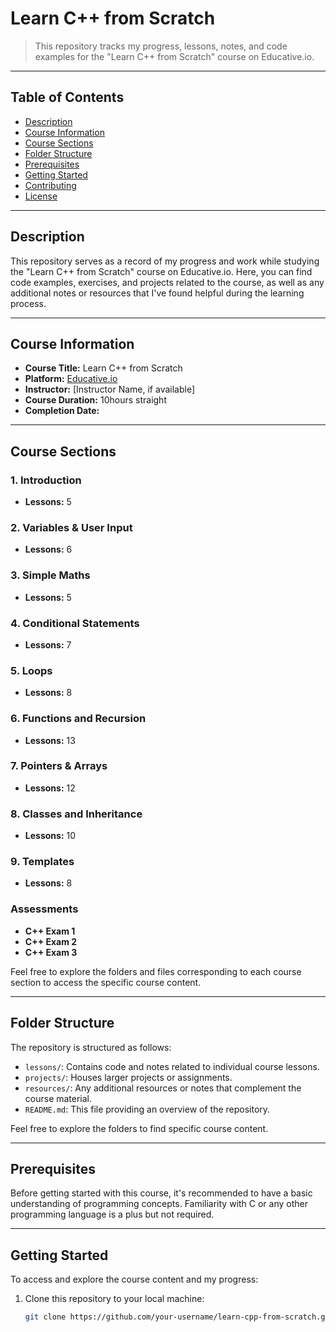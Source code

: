 # Learn C++ from Scratch

> This repository tracks my progress, lessons, notes, and code examples for the "Learn C++ from Scratch" course on Educative.io.

---

## Table of Contents

- [Description](#description)
- [Course Information](#course-information)
- [Course Sections](#course-sections)
- [Folder Structure](#folder-structure)
- [Prerequisites](#prerequisites)
- [Getting Started](#getting-started)
- [Contributing](#contributing)
- [License](#license)

---

## Description

This repository serves as a record of my progress and work while studying the "Learn C++ from Scratch" course on Educative.io. Here, you can find code examples, exercises, and projects related to the course, as well as any additional notes or resources that I've found helpful during the learning process.

---

## Course Information

- **Course Title:** Learn C++ from Scratch
- **Platform:** [Educative.io](course-link-if-available)
- **Instructor:** [Instructor Name, if available]
- **Course Duration:** 10hours straight
- **Completion Date:** 

---

## Course Sections

### 1. Introduction

- **Lessons:** 5

### 2. Variables & User Input

- **Lessons:** 6

### 3. Simple Maths

- **Lessons:** 5

### 4. Conditional Statements

- **Lessons:** 7

### 5. Loops

- **Lessons:** 8

### 6. Functions and Recursion

- **Lessons:** 13

### 7. Pointers & Arrays

- **Lessons:** 12

### 8. Classes and Inheritance

- **Lessons:** 10

### 9. Templates

- **Lessons:** 8

### Assessments

- **C++ Exam 1**
- **C++ Exam 2**
- **C++ Exam 3**

Feel free to explore the folders and files corresponding to each course section to access the specific course content.

---

## Folder Structure

The repository is structured as follows:

- `lessons/`: Contains code and notes related to individual course lessons.
- `projects/`: Houses larger projects or assignments.
- `resources/`: Any additional resources or notes that complement the course material.
- `README.md`: This file providing an overview of the repository.

Feel free to explore the folders to find specific course content.

---

## Prerequisites

Before getting started with this course, it's recommended to have a basic understanding of programming concepts. Familiarity with C or any other programming language is a plus but not required.

---

## Getting Started

To access and explore the course content and my progress:

1. Clone this repository to your local machine:
   ```bash
   git clone https://github.com/your-username/learn-cpp-from-scratch.git

